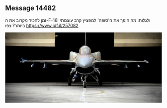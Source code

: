 ## Message 14482

זמן להכיר מקרוב את ה-F-16I ולגלות:
מה הופך את ה'סופה' למפציץ קרב עוצמתי ביותר? צפו
https://www.idf.il/257082

![Photo](14482/14482_photo.jpg)

